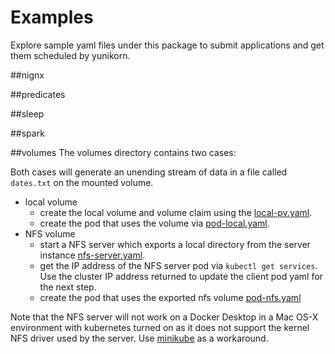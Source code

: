 # Examples

Explore sample yaml files under this package to submit applications and get them scheduled by yunikorn.

##nignx

##predicates

##sleep

##spark

##volumes
The volumes directory contains two cases:

Both cases will generate an unending stream of data in a file called `dates.txt` on the mounted volume. 
* local volume
  * create the local volume and volume claim using the [local-pv.yaml](./volumes/local-pv.yaml). 
  * create the pod that uses the volume via [pod-local.yaml](./volumes/pod-local.yaml).
* NFS volume
  * start a NFS server which exports a local directory from the server instance [nfs-server.yaml](./volumes/nfs-server.yaml).
  * get the IP address of the NFS server pod via `kubectl get services`. Use the cluster IP address returned to update the client pod yaml for the next step.
  * create the pod that uses the exported nfs volume [pod-nfs.yaml](./volumes/pod-nfs.yaml)

Note that the NFS server will not work on a Docker Desktop in a Mac OS-X environment with kubernetes turned on as it does not support the kernel NFS driver used by the server.
Use [minikube](https://kubernetes.io/docs/tasks/tools/install-minikube/) as a workaround.